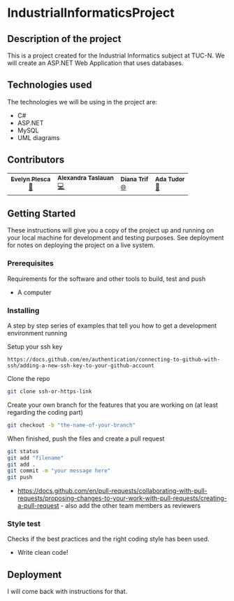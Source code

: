 # IndustrialInformaticsProject

## Description of the project
This is a project created for the Industrial Informatics subject at TUC-N.
We will create an ASP.NET Web Application that uses databases.

## Technologies used
The technologies we will be using in the project are:
- C#
- ASP.NET
- MySQL
- UML diagrams

## Contributors
<table>
  <tr>
    <td align="center">
        <a href="https://github.com/plescaevelyn">
            <sub><b>Evelyn Plesca</b></sub></a><br />
        <a href="https://github.com/plescaevelyn" title="">📁</a> 
    </td>
    <td>
      <sub><b>Alexandra Taslauan</b></sub></a><br />
      <a href="https://github.com/aletaslauan" title="">💻</a>
    </td>
    <td>
      <sub><b>Diana Trif</b></sub></a><br />
      <a href="https://github.com/DianaT08" title="">🌐</a>
    </td>
    <td>
      <sub><b>Ada Tudor</b></sub></a><br />
      <a href="https://github.com/DaNoobRo" title="">🎨</a>
    </td>
</table>

## Getting Started

These instructions will give you a copy of the project up and running on
your local machine for development and testing purposes. See deployment
for notes on deploying the project on a live system.

### Prerequisites

Requirements for the software and other tools to build, test and push 
- A computer

### Installing

A step by step series of examples that tell you how to get a development
environment running

Setup your ssh key

    https://docs.github.com/en/authentication/connecting-to-github-with-ssh/adding-a-new-ssh-key-to-your-github-account

Clone the repo

```bash
git clone ssh-or-https-link
```
    
Create your own branch for the features that you are working on (at least regarding the coding part)

```bash
git checkout -b "the-name-of-your-branch"
```

When finished, push the files and create a pull request

```bash
git status
git add "filename"
git add .
git commit -m "your message here"
git push 
```
- https://docs.github.com/en/pull-requests/collaborating-with-pull-requests/proposing-changes-to-your-work-with-pull-requests/creating-a-pull-request - also add the other team members as reviewers 

### Style test

Checks if the best practices and the right coding style has been used.

- Write clean code!

## Deployment

I will come back with instructions for that.
